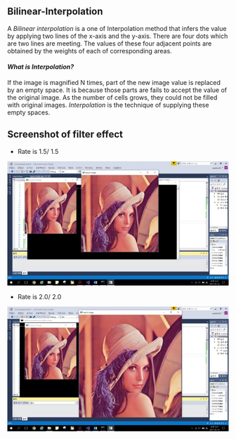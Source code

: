 ## Bilinear-Interpolation

A *Bilinear interpolation* is a one of Interpolation method that infers the value by applying two lines of the x-axis and the y-axis. There are four dots which are two lines are meeting. The values of these four adjacent points are obtained by the weights of each of corresponding areas.

#### *What is Interpolation?*
If the image is magnified N times, part of the new image value is replaced by an empty space. It is because those parts are fails to accept the value of the original image. As the number of cells grows, they could not be filled with original images. *Interpolation* is the technique of supplying these empty spaces.

## Screenshot of filter effect
- Rate is 1.5/ 1.5

![img1](./img/img1.jpg)

- Rate is 2.0/ 2.0

![img2](./img/img2.jpg)
